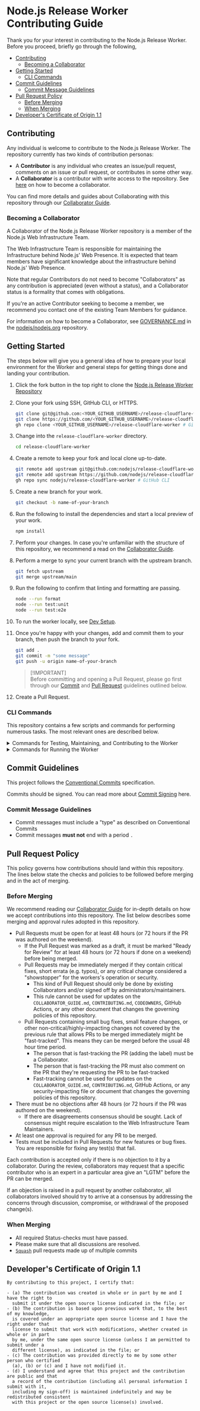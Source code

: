 # Node.js Release Worker Contributing Guide

Thank you for your interest in contributing to the Node.js Release Worker. Before you proceed, briefly go through the following,

- [Contributing](#contributing)
  - [Becoming a Collaborator](#becoming-a-collaborator)
- [Getting Started](#getting-started)
  - [CLI Commands](#cli-commands)
- [Commit Guidelines](#commit-guidelines)
  - [Commit Message Guidelines](#commit-message-guidelines)
- [Pull Request Policy](#pull-request-policy)
  - [Before Merging](#before-merging)
  - [When Merging](#when-merging)
- [Developer's Certificate of Origin 1.1](#developers-certificate-of-origin-11)

## Contributing

Any individual is welcome to contribute to the Node.js Release Worker. The repository currently has two kinds of contribution personas:

- A **Contributor** is any individual who creates an issue/pull request, comments on an issue or pull request, or contributes in some other way.
- A **Collaborator** is a contributor with write access to the repository. See [here](#becoming-a-collaborator) on how to become a collaborator.

You can find more details and guides about Collaborating with this repository through our [Collaborator Guide](./COLLABORATOR_GUIDE.md).

### Becoming a Collaborator

A Collaborator of the Node.js Release Worker repository is a member of the Node.js Web Infrastructure Team.

The Web Infrastructure Team is responsible for maintaining the Infrastructure behind Node.js' Web Presence. It is expected that team members have significant knowledge about the infrastructure behind Node.js' Web Presence.

Note that regular Contributors do not need to become "Collaborators" as any contribution is appreciated (even without a status), and a Collaborator status is a formality that comes with obligations.

If you're an active Contributor seeking to become a member, we recommend you contact one of the existing Team Members for guidance.

For information on how to become a Collaborator, see [GOVERNANCE.md](https://github.com/nodejs/nodejs.org/blob/main/GOVERNANCE.md#nodejs-web-infra-team-nodejsweb-infra) in the [nodejs/nodejs.org](https://github.com/nodejs/nodejs.org) repository.

## Getting Started

The steps below will give you a general idea of how to prepare your local environment for the Worker and general steps for getting things done and landing your contribution.

1.  Click the fork button in the top right to clone the [Node.js Release Worker Repository](https://github.com/nodejs/release-cloudflare-worker/fork)

2.  Clone your fork using SSH, GitHub CLI, or HTTPS.

    ```bash
    git clone git@github.com:<YOUR_GITHUB_USERNAME>/release-cloudflare-worker.git # SSH
    git clone https://github.com/<YOUR_GITHUB_USERNAME>/release-cloudflare-worker.git # HTTPS
    gh repo clone <YOUR_GITHUB_USERNAME>/release-cloudflare-worker # GitHub CLI
    ```

3.  Change into the `release-cloudflare-worker` directory.

    ```bash
    cd release-cloudflare-worker
    ```

4.  Create a remote to keep your fork and local clone up-to-date.

    ```bash
    git remote add upstream git@github.com:nodejs/release-cloudflare-worker.git # SSH
    git remote add upstream https://github.com/nodejs/release-cloudflare-worker.git # HTTPS
    gh repo sync nodejs/release-cloudflare-worker # GitHub CLI
    ```

5.  Create a new branch for your work.

    ```bash
    git checkout -b name-of-your-branch
    ```

6.  Run the following to install the dependencies and start a local preview of your work.

    ```bash
    npm install
    ```

7.  Perform your changes. In case you're unfamiliar with the structure of this repository, we recommend a read on the [Collaborator Guide](./COLLABORATOR_GUIDE.md).

8.  Perform a merge to sync your current branch with the upstream branch.

    ```bash
    git fetch upstream
    git merge upstream/main
    ```

9.  Run the following to confirm that linting and formatting are passing.

    ```bash
    node --run format
    node --run test:unit
    node --run test:e2e
    ```

10. To run the worker locally, see [Dev Setup](./docs/dev-setup.md).

11. Once you're happy with your changes, add and commit them to your branch, then push the branch to your fork.

    ```bash
    git add .
    git commit -m "some message"
    git push -u origin name-of-your-branch
    ```

    > [!IMPORTANT]\
    > Before committing and opening a Pull Request, please go first through our [Commit](#commit-guidelines) and [Pull Request](#pull-request-policy) guidelines outlined below.

12. Create a Pull Request.

### CLI Commands

This repository contains a few scripts and commands for performing numerous tasks. The most relevant ones are described below.

<details>
    <summary>Commands for Testing, Maintaining, and Contributing to the Worker</summary>

- `node --run format` Formats the code to the repository's standards.
- `node --run lint` Lints the code to the repository's standards.
- `node --run test:unit` Runs the [Unit Tests](./COLLABORATOR_GUIDE.md#unit-tests) to ensure individual components are working as expected.
- `node --run test:e2e` Runs the [E2E Tests](./COLLABORATOR_GUIDE.md#e2e-tests) to ensure requests act as expected.
- `node --run build:handlebars` Compiles the Handlebars templates. **Required for any changes to the templates to take affect**.

</details>

<details>
    <summary>Commands for Running the Worker</summary>

- `node --run start` Runs a local [workerd](https://github.com/cloudflare/workerd) instance with the Worker on your machine in remote mode.

</details>

## Commit Guidelines

This project follows the [Conventional Commits](https://www.conventionalcommits.org/en/v1.0.0/) specification.

Commits should be signed. You can read more about [Commit Signing](https://docs.github.com/en/authentication/managing-commit-signature-verification/signing-commits) here.

### Commit Message Guidelines

- Commit messages must include a "type" as described on Conventional Commits
- Commit messages **must not** end with a period `.`

## Pull Request Policy

This policy governs how contributions should land within this repository. The lines below state the checks and policies to be followed before merging and in the act of merging.

### Before Merging

We recommend reading our [Collaborator Guide](./COLLABORATOR_GUIDE.md) for in-depth details on how we accept contributions into this repository. The list below describes some merging and approval rules adopted in this repository.

- Pull Requests must be open for at least 48 hours (or 72 hours if the PR was authored on the weekend).
  - If the Pull Request was marked as a draft, it must be marked "Ready for Review" for at least 48 hours (or 72 hours if done on a weekend) before being merged.
  - Pull Requests may be immediately merged if they contain critical fixes, short errata (e.g. typos), or any critical change considered a "showstopper" for the workers's operation or security.
    - This kind of Pull Request should only be done by existing Collaborators and/or signed off by administrators/maintainers.
    - This rule cannot be used for updates on the `COLLABORATOR_GUIDE.md`, `CONTRIBUTING.md`, `CODEOWNERS`, GitHub Actions, or any other document that changes the governing policies of this repository.
  - Pull Requests containing small bug fixes, small feature changes, or other non-critical/highly-impacting changes not covered by the previous rule that allows PRs to be merged immediately might be "fast-tracked". This means they can be merged before the usual 48 hour time period.
    - The person that is fast-tracking the PR (adding the label) must be a Collaborator.
    - The person that is fast-tracking the PR must also comment on the PR that they're requesting the PR to be fast-tracked
    - Fast-tracking cannot be used for updates on the `COLLABORATOR_GUIDE.md`, `CONTRIBUTING.md`, GitHub Actions, or any security-impacting file or document that changes the governing policies of this repository.
- There must be no objections after 48 hours (or 72 hours if the PR was authored on the weekend).
  - If there are disagreements consensus should be sought. Lack of consensus might require escalation to the Web Infrastructure Team Maintainers.
- At least one approval is required for any PR to be merged.
- Tests must be included in Pull Requests for new features or bug fixes. You are responsible for fixing any test(s) that fail.

Each contribution is accepted only if there is no objection to it by a collaborator. During the review, collaborators may request that a specific contributor who is an expert in a particular area give an "LGTM" before the PR can be merged.

If an objection is raised in a pull request by another collaborator, all collaborators involved should try to arrive at a consensus by addressing the concerns through discussion, compromise, or withdrawal of the proposed change(s).

### When Merging

- All required Status-checks must have passed.
- Please make sure that all discussions are resolved.
- [`Squash`](https://help.github.com/en/articles/about-pull-request-merges#squash-and-merge-your-pull-request-commits) pull requests made up of multiple commits

## Developer's Certificate of Origin 1.1

```
By contributing to this project, I certify that:

- (a) The contribution was created in whole or in part by me and I have the right to
  submit it under the open source license indicated in the file; or
- (b) The contribution is based upon previous work that, to the best of my knowledge,
  is covered under an appropriate open source license and I have the right under that
  license to submit that work with modifications, whether created in whole or in part
  by me, under the same open source license (unless I am permitted to submit under a
  different license), as indicated in the file; or
- (c) The contribution was provided directly to me by some other person who certified
  (a), (b) or (c) and I have not modified it.
- (d) I understand and agree that this project and the contribution are public and that
  a record of the contribution (including all personal information I submit with it,
  including my sign-off) is maintained indefinitely and may be redistributed consistent
  with this project or the open source license(s) involved.
```
